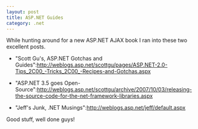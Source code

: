```yaml
---
layout: post
title: ASP.NET Guides
category: .net
---
```


While hunting around for a new ASP.NET AJAX book I ran into these two excellent posts.

* "Scott Gu's, ASP.NET Gotchas and Guides":http://weblogs.asp.net/scottgu/pages/ASP.NET-2.0-Tips_2C00_-Tricks_2C00_-Recipes-and-Gotchas.aspx

* "ASP.NET 3.5 goes Open-Source":http://weblogs.asp.net/scottgu/archive/2007/10/03/releasing-the-source-code-for-the-net-framework-libraries.aspx

* "Jeff's Junk, .NET Musings":http://weblogs.asp.net/jeff/default.aspx

Good stuff, well done guys!
